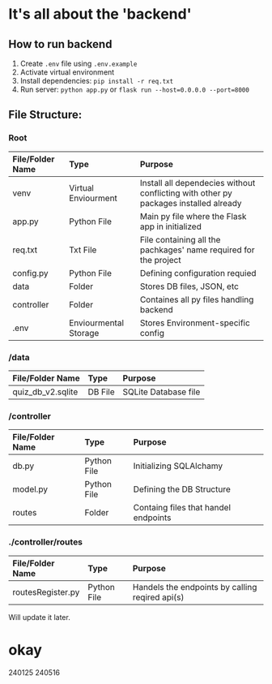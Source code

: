 # It's all about the 'backend'

## How to run backend

1. Create `.env` file using `.env.example`
2. Activate virtual environment
3. Install dependencies: `pip install -r req.txt`
4. Run server: `python app.py` or `flask run --host=0.0.0.0 --port=8000`

## File Structure:

### Root
| File/Folder Name    | Type                   | Purpose |
|:--------------------|:---------------------- |:----------|
| venv                |  Virtual Enviourment   |Install all dependecies without conflicting with other py packages installed already   |
|app.py               |  Python File           |Main py file where the Flask app in initialized | 
|req.txt              |  Txt File              |File containing all the pachkages' name required for the project |
|config.py            |  Python File           |Defining configuration requied|
|data                 |  Folder                |Stores DB files, JSON, etc|
|controller           |  Folder                |Containes all py files handling backend
|.env                 |  Enviourmental Storage |Stores Environment-specific config

### /data
| File/Folder Name    | Type                   | Purpose              |
|:--------------------|:---------------------- |:---------------------|
| quiz_db_v2.sqlite   |  DB File               |SQLite Database file  |

### /controller
| File/Folder Name    | Type                   | Purpose               |
|:--------------------|:---------------------- |:----------------------|
| db.py               |  Python File           |Initializing SQLAlchamy|
|model.py             |  Python File           |Defining the DB Structure|
|routes               |  Folder                |Containg files that handel endpoints| 

### .\/controller/routes
| File/Folder Name    | Type                   | Purpose               |
|:--------------------|:---------------------- |:----------------------|
|routesRegister.py    |  Python File           |Handels the endpoints by calling reqired api(s) |


Will update it later.
# okay
240125
240516